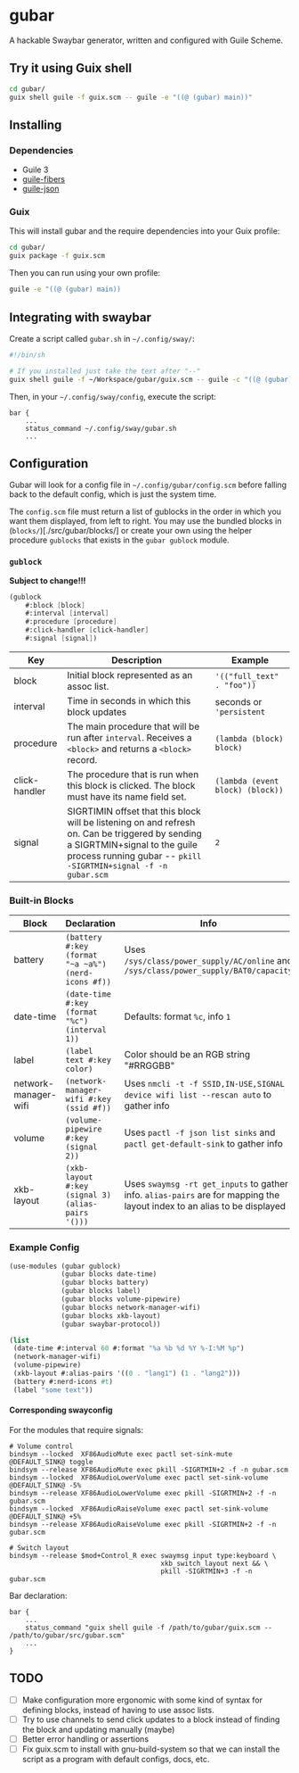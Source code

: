 # gubar

A hackable Swaybar generator, written and configured with Guile Scheme.

## Try it using Guix shell

```sh
cd gubar/
guix shell guile -f guix.scm -- guile -e "((@ (gubar) main))" 
```

## Installing

### Dependencies
- Guile 3
- [guile-fibers](https://github.com/wingo/fibers/)
- [guile-json](https://github.com/aconchillo/guile-json)

### Guix

This will install gubar and the require dependencies into your Guix profile:
```sh
cd gubar/
guix package -f guix.scm
```

Then you can run using your own profile:

```sh
guile -e "((@ (gubar) main))
```

## Integrating with swaybar
Create a script called `gubar.sh` in `~/.config/sway/`:

```sh
#!/bin/sh

# If you installed just take the text after "--"
guix shell guile -f ~/Workspace/gubar/guix.scm -- guile -c "((@ (gubar) main))"
```

Then, in your `~/.config/sway/config`, execute the script:
```
bar {
    ...
    status_command ~/.config/sway/gubar.sh
    ...
```

## Configuration
Gubar will look for a config file in `~/.config/gubar/config.scm` before falling
back to the default config, which is just the system time.

The `config.scm` file must return a list of gublocks in the order in which you
want them displayed, from left to right. You may use the bundled blocks in
(`blocks/`)[./src/gubar/blocks/] or create your own using the helper procedure
`gublocks` that exists in the `gubar gublock` module.

### `gublock`
**Subject to change!!!**

```scheme
(gublock 
    #:block [block] 
    #:interval [interval]
    #:procedure [procedure]
    #:click-handler [click-handler]
    #:signal [signal])
```

| Key | Description | Example 
|-----|-------------|--------
| block | Initial block represented as an assoc list. | `'(("full_text" . "foo"))` |
| interval | Time in seconds in which this block updates | seconds or `'persistent` |
| procedure | The main procedure that will be run after `interval`. Receives a `<block>` and returns a `<block>` record. | `(lambda (block) block)`|
| click-handler | The procedure that is run when this block is clicked. The block must have its name field set. | `(lambda (event block) (block))`|
| signal | SIGRTIMIN offset that this block will be listening on and refresh on. Can be triggered by sending a SIGRTMIN+signal to the guile process running gubar -- `pkill -SIGRTMIN+signal -f -n gubar.scm`  | `2` |

### Built-in Blocks

| Block                | Declaration                                         | Info                                                                                                                     |
|----------------------|-----------------------------------------------------|--------------------------------------------------------------------------------------------------------------------------|
| battery              | `(battery #:key (format "~a ~a%") (nerd-icons #f))` | Uses `/sys/class/power_supply/AC/online` and `/sys/class/power_supply/BAT0/capacity`                                     |
| date-time            | `(date-time #:key (format "%c") (interval 1))`      | Defaults: format `%c`, info `1`                                                                                          |
| label                | `(label text #:key color)`                          | Color should be an RGB string "#RRGGBB"                                                                                  |
| network-manager-wifi | `(network-manager-wifi #:key (ssid #f))`            | Uses `nmcli -t -f SSID,IN-USE,SIGNAL device wifi list --rescan auto` to gather info                                      |
| volume               | `(volume-pipewire #:key (signal 2))`                | Uses `pactl -f json list sinks` and `pactl get-default-sink` to gather info                                              |
| xkb-layout           | `(xkb-layout #:key (signal 3) (alias-pairs '()))`   | Uses `swaymsg -rt get_inputs` to gather info. `alias-pairs` are for mapping the layout index to an alias to be displayed |

### Example Config

```scheme
(use-modules (gubar gublock)
             (gubar blocks date-time)
             (gubar blocks battery)
             (gubar blocks label)
             (gubar blocks volume-pipewire)
             (gubar blocks network-manager-wifi)
             (gubar blocks xkb-layout)
             (gubar swaybar-protocol))

(list
 (date-time #:interval 60 #:format "%a %b %d %Y %-I:%M %p")
 (network-manager-wifi)
 (volume-pipewire)
 (xkb-layout #:alias-pairs '((0 . "lang1") (1 . "lang2")))
 (battery #:nerd-icons #t)
 (label "some text"))
```
 
#### Corresponding swayconfig
For the modules that require signals:
 
```
# Volume control
bindsym --locked  XF86AudioMute exec pactl set-sink-mute @DEFAULT_SINK@ toggle
bindsym --release XF86AudioMute exec pkill -SIGRTMIN+2 -f -n gubar.scm
bindsym --locked  XF86AudioLowerVolume exec pactl set-sink-volume @DEFAULT_SINK@ -5%
bindsym --release XF86AudioLowerVolume exec pkill -SIGRTMIN+2 -f -n gubar.scm
bindsym --locked  XF86AudioRaiseVolume exec pactl set-sink-volume @DEFAULT_SINK@ +5%
bindsym --release XF86AudioRaiseVolume exec pkill -SIGRTMIN+2 -f -n gubar.scm

# Switch layout
bindsym --release $mod+Control_R exec swaymsg input type:keyboard \
                                      xkb_switch_layout next && \
                                      pkill -SIGRTMIN+3 -f -n gubar.scm
```

Bar declaration:

```
bar {
    ...
    status_command "guix shell guile -f /path/to/gubar/guix.scm -- /path/to/gubar/src/gubar.scm"
    ...
}
```
 
## TODO
- [ ] Make configuration more ergonomic with some kind of syntax for defining
      blocks, instead of having to use assoc lists.
- [ ] Try to use channels to send click updates to a block instead of finding
      the block and updating manually (maybe)
- [ ] Better error handling or assertions
- [ ] Fix guix.scm to install with gnu-build-system so that we can install
      the script as a program with default configs, docs, etc.
